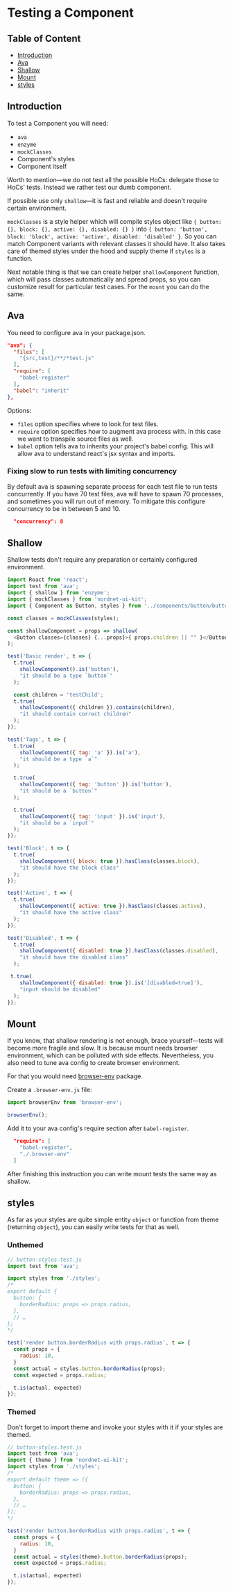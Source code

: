 # Testing a Component

## Table of Content

* [Introduction](#introduction)
* [Ava](#ava)
* [Shallow](#shallow)
* [Mount](#mount)
* [styles](#styles)

## Introduction

To test a Component you will need:
* `ava`
* `enzyme`
* `mockClasses`
* Component's styles
* Component itself

Worth to mention—we do not test all the possible HoCs: delegate those to HoCs' tests.
Instead we rather test our dumb component.

If possible use only `shallow`—it is fast and reliable and doesn't require certain environment.

`mockClasses` is a style helper which will compile styles object like `{ button: {}, block: {}, active: {}, disabled: {} }` into `{ button: 'button', block: 'block', active: 'active', disabled: 'disabled' }`. So you can match Component variants with relevant classes it should have. It also takes care of themed styles under the hood and supply theme if `styles` is a function.

Next notable thing is that we can create helper `shallowComponent` function,
which will pass classes automatically and spread props, so you can customize result for particular test cases. For the `mount` you can do the same.

## Ava

You need to configure ava in your package.json.

```json
"ava": {
  "files": [
    "{src,test}/**/*test.js"
  ],
  "require": [
    "babel-register"
  ],
  "babel": "inherit"
},
```

Options:
* `files` option specifies where to look for test files.
* `require` option specifies how to augment ava process with. In this case we want to transpile source files as well.
* `babel` option tells ava to inherits your project's babel config. This will allow ava to understand react's jsx syntax and imports.

### Fixing slow to run tests with limiting concurrency

By default ava is spawning separate process for each test file to run tests concurrently. If you have 70 test files, ava will have to spawn 70 processes, and sometimes you will run out of memory. To mitigate this configure concurrency to be in between 5 and 10.

```json
  "concurrency": 8
```

## Shallow

Shallow tests don't require any preparation or certainly configured environment.

```js
import React from 'react';
import test from 'ava';
import { shallow } from 'enzyme';
import { mockClasses } from 'nordnet-ui-kit';
import { Component as Button, styles } from '../components/button/button';

const classes = mockClasses(styles);

const shallowComponent = props => shallow(
  <Button classes={classes} {...props}>{ props.children || "" }</Button>
);

test('Basic render', t => {
  t.true(
    shallowComponent().is('button'),
    "it should be a type `button`"
  );

  const children = 'testChild';
  t.true(
    shallowComponent({ children }).contains(children),
    "it should contain correct children"
  );
});

test('Tags', t => {
  t.true(
    shallowComponent({ tag: 'a' }).is('a'),
    "it should be a type `a`"
  );

  t.true(
    shallowComponent({ tag: 'button' }).is('button'),
    "it should be a `button`"
  );

  t.true(
    shallowComponent({ tag: 'input' }).is('input'),
    "it should be a `input`"
  );
});

test('Block', t => {
  t.true(
    shallowComponent({ block: true }).hasClass(classes.block),
    "it should have the block class"
  );
});

test('Active', t => {
  t.true(
    shallowComponent({ active: true }).hasClass(classes.active),
    "it should have the active class"
  );
});

test('Disabled', t => {
  t.true(
    shallowComponent({ disabled: true }).hasClass(classes.disabled),
    "it should have the disabled class"
  );

 t.true(
    shallowComponent({ disabled: true }).is('[disabled=true]'),
    "input should be disabled"
  );
});
```

## Mount

If you know, that shallow rendering is not enough, brace yourself—tests will become more fragile and slow. It is because mount needs browser environment, which can be polluted with side effects. Nevertheless, you also need to tune ava config to create browser environment.

For that you would need [browser-env](https://github.com/lukechilds/browser-env) package.

Create a `.browser-env.js` file:

```js
import browserEnv from 'browser-env';

browserEnv();
```

Add it to your ava config's require section after `babel-register`.

```json
  "require": [
    "babel-register",
    "./.browser-env"
  ]
```

After finishing this instruction you can write mount tests the same way as shallow.


## styles

As far as your styles are quite simple entity `object` or function from theme (returning `object`), you can easily write tests for that as well.


### Unthemed

```js
// button-styles.test.js
import test from 'ava';

import styles from './styles';
/*
export default {
  button: {
    borderRadius: props => props.radius,
  },
  // …
};
*/

test('render button.borderRadius with props.radius', t => {
  const props = {
    radius: 10,
  }
  const actual = styles.button.borderRadius(props);
  const expected = props.radius;

  t.is(actual, expected)
});
```

### Themed

Don't forget to import theme and invoke your styles with it if your styles are themed.

```js
// button-styles.test.js
import test from 'ava';
import { theme } from 'nordnet-ui-kit';
import styles from './styles';
/*
export default theme => ({
  button: {
    borderRadius: props => props.radius,
  },
  // …
});
*/

test('render button.borderRadius with props.radius', t => {
  const props = {
    radius: 10,
  }
  const actual = styles(theme).button.borderRadius(props);
  const expected = props.radius;

  t.is(actual, expected)
});
```
